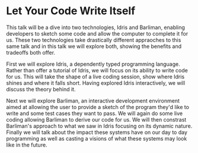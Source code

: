 # Let Your Code Write Itself

This talk will be a dive into two technologies, Idris and Barliman, enabling developers to sketch some code and allow the computer to complete it for us. These two technologies take drastically different appraoches to this same talk and in this talk we will explore both, showing the benefits and tradeoffs both offer.

First we will explore Idris, a dependently typed programming language. Rather than offer a tutorial of Idris, we will focus on its ability to write code for us. This will take the shape of a live coding session, show where Idris shines and where it falls short. Having explored Idris interactively, we will discuss the theory behind it. 

Next we will explore Barliman, an interactive development environment aimed at allowing the user to provide a sketch of the program they'd like to write and some test cases they want to pass. We will again do some live coding allowing Barliman to derive our code for us. We will then constrast Barliman's approach to what we saw in Idris focusing on its dynamic nature. Finally we will talk about the impact these systems have on our day to day programming as well as casting a visions of what these systems may look like in the future.